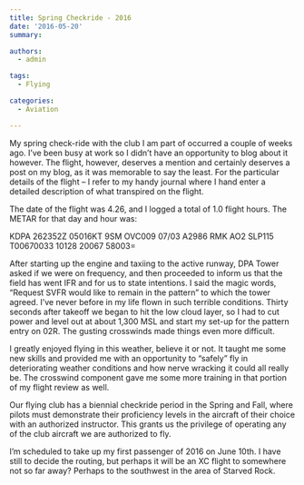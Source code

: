 ```yaml
---
title: Spring Checkride - 2016
date: '2016-05-20'
summary:

authors:
  - admin

tags:
  - Flying

categories:
  - Aviation

---
```

My spring check-ride with the club I am part of occurred a couple of weeks ago. I’ve been busy at work so I didn’t have an opportunity to blog about it however. The flight, however, deserves a mention and certainly deserves a post on my blog, as it was memorable to say the least. For the particular details of the flight – I refer to my handy journal where I hand enter a detailed description of what transpired on the flight.

The date of the flight was 4.26, and I logged a total of 1.0 flight hours. The METAR for that day and hour was:

KDPA 262352Z 05016KT 9SM OVC009 07/03 A2986 RMK AO2 SLP115 T00670033 10128 20067 58003=

After starting up the engine and taxiing to the active runway, DPA Tower asked if we were on frequency, and then proceeded to inform us that the field has went IFR and for us to state intentions. I said the magic words, “Request SVFR would like to remain in the pattern” to which the tower agreed. I’ve never before in my life flown in such terrible conditions. Thirty seconds after takeoff we began to hit the low cloud layer, so I had to cut power and level out at about 1,300 MSL and start my set-up for the pattern entry on 02R. The gusting crosswinds made things even more difficult.

I greatly enjoyed flying in this weather, believe it or not. It taught me some new skills and provided me with an opportunity to “safely” fly in deteriorating weather conditions and how nerve wracking it could all really be. The crosswind component gave me some more training in that portion of my flight review as well.

Our flying club has a biennial checkride period in the Spring and Fall, where pilots must demonstrate their proficiency levels in the aircraft of their choice with an authorized instructor. This grants us the privilege of operating any of the club aircraft we are authorized to fly.

I’m scheduled to take up my first passenger of 2016 on June 10th. I have still to decide the routing, but perhaps it will be an XC flight to somewhere not so far away? Perhaps to the southwest in the area of Starved Rock.
